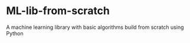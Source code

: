 # ML-lib-from-scratch
A machine learning library with basic algorithms build from scratch using Python
